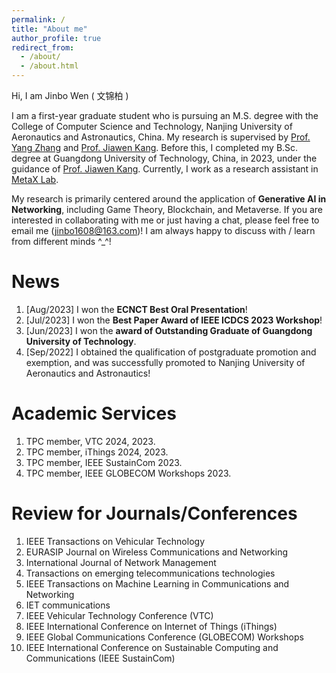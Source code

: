 ```yaml
---
permalink: /
title: "About me"
author_profile: true
redirect_from: 
  - /about/
  - /about.html
---
```


Hi, I am Jinbo Wen ( 文锦柏 )

I am a first-year graduate student who is pursuing an M.S. degree with the College of Computer Science and Technology, Nanjing University of Aeronautics and Astronautics, China. My research is supervised by [Prof. Yang Zhang](https://faculty.nuaa.edu.cn/yang/zh_CN/index.htm) and [Prof. Jiawen Kang](https://teacher.gdut.edu.cn/kangjiawen/zh_CN/index.htm). Before this, I completed my B.Sc. degree at Guangdong University of Technology, China, in 2023, under the guidance of [Prof. Jiawen Kang](https://teacher.gdut.edu.cn/kangjiawen/zh_CN/index.htm). Currently, I work as a research assistant in [MetaX Lab](https://www.metaxlab.top/).

My research is primarily centered around the application of **Generative AI in Networking**, including Game Theory, Blockchain, and Metaverse. If you are interested in collaborating with me or just having a chat, please feel free to email me (jinbo1608@163.com)! I am always happy to discuss with / learn from different minds ^_^!

News
======
1. [Aug/2023] I won the **ECNCT Best Oral Presentation**!
2. [Jul/2023] I won the **Best Paper Award of IEEE ICDCS 2023 Workshop**!
3. [Jun/2023] I won the **award of Outstanding Graduate of Guangdong University of Technology**.
4. [Sep/2022] I obtained the qualification of postgraduate promotion and exemption, and was successfully promoted to Nanjing University of Aeronautics and Astronautics!

Academic Services
======
1. TPC member, VTC 2024, 2023.
2. TPC member, iThings 2024, 2023.
3. TPC member, IEEE SustainCom 2023.
4. TPC member, IEEE GLOBECOM Workshops 2023.

Review for Journals/Conferences
======
1.  IEEE Transactions on Vehicular Technology
2.  EURASIP Journal on Wireless Communications and Networking
3.  International Journal of Network Management
4.  Transactions on emerging telecommunications technologies
5.  IEEE Transactions on Machine Learning in Communications and Networking
6.  IET communications
7.  IEEE Vehicular Technology Conference (VTC)
8.  IEEE International Conference on Internet of Things (iThings)
9.  IEEE Global Communications Conference (GLOBECOM) Workshops
10. IEEE International Conference on Sustainable Computing and Communications (IEEE SustainCom)
